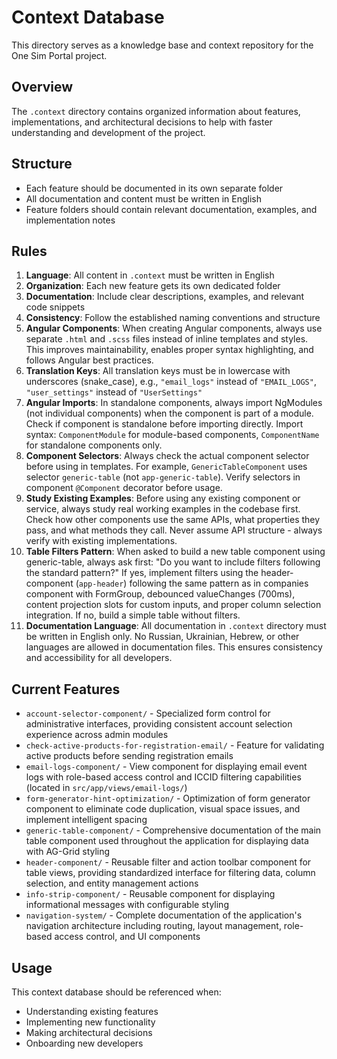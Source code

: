 # Context Database

This directory serves as a knowledge base and context repository for the One Sim Portal project.

## Overview

The `.context` directory contains organized information about features, implementations, and architectural decisions to help with faster understanding and development of the project.

## Structure

- Each feature should be documented in its own separate folder
- All documentation and content must be written in English
- Feature folders should contain relevant documentation, examples, and implementation notes

## Rules

1. **Language**: All content in `.context` must be written in English
2. **Organization**: Each new feature gets its own dedicated folder
3. **Documentation**: Include clear descriptions, examples, and relevant code snippets
4. **Consistency**: Follow the established naming conventions and structure
5. **Angular Components**: When creating Angular components, always use separate `.html` and `.scss` files instead of inline templates and styles. This improves maintainability, enables proper syntax highlighting, and follows Angular best practices.
6. **Translation Keys**: All translation keys must be in lowercase with underscores (snake_case), e.g., `"email_logs"` instead of `"EMAIL_LOGS"`, `"user_settings"` instead of `"UserSettings"`
7. **Angular Imports**: In standalone components, always import NgModules (not individual components) when the component is part of a module. Check if component is standalone before importing directly. Import syntax: `ComponentModule` for module-based components, `ComponentName` for standalone components only.
8. **Component Selectors**: Always check the actual component selector before using in templates. For example, `GenericTableComponent` uses selector `generic-table` (not `app-generic-table`). Verify selectors in component `@Component` decorator before usage.
9. **Study Existing Examples**: Before using any existing component or service, always study real working examples in the codebase first. Check how other components use the same APIs, what properties they pass, and what methods they call. Never assume API structure - always verify with existing implementations.
10. **Table Filters Pattern**: When asked to build a new table component using generic-table, always ask first: "Do you want to include filters following the standard pattern?" If yes, implement filters using the header-component (`app-header`) following the same pattern as in companies component with FormGroup, debounced valueChanges (700ms), content projection slots for custom inputs, and proper column selection integration. If no, build a simple table without filters.
11. **Documentation Language**: All documentation in `.context` directory must be written in English only. No Russian, Ukrainian, Hebrew, or other languages are allowed in documentation files. This ensures consistency and accessibility for all developers.

## Current Features

- `account-selector-component/` - Specialized form control for administrative interfaces, providing consistent account selection experience across admin modules
- `check-active-products-for-registration-email/` - Feature for validating active products before sending registration emails
- `email-logs-component/` - View component for displaying email event logs with role-based access control and ICCID filtering capabilities (located in `src/app/views/email-logs/`)
- `form-generator-hint-optimization/` - Optimization of form generator component to eliminate code duplication, visual space issues, and implement intelligent spacing
- `generic-table-component/` - Comprehensive documentation of the main table component used throughout the application for displaying data with AG-Grid styling
- `header-component/` - Reusable filter and action toolbar component for table views, providing standardized interface for filtering data, column selection, and entity management actions
- `info-strip-component/` - Reusable component for displaying informational messages with configurable styling
- `navigation-system/` - Complete documentation of the application's navigation architecture including routing, layout management, role-based access control, and UI components

## Usage

This context database should be referenced when:
- Understanding existing features
- Implementing new functionality
- Making architectural decisions
- Onboarding new developers 